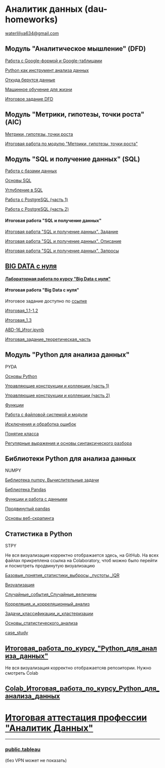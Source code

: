 # Аналитик данных (dau-homeworks)

waterliliya634@gmail.com

## Модуль "Аналитическое мышление" (DFD)

[Работа с Google-формой и Google-таблицами](dfd-01.md)

[Python как инструмент анализа данных](dfd-02.md)

[Откуда берутся данные](dfd-03.md)

[Машинное обучение для жизни](dfd-04.md)

[Итоговое задание DFD](dfd-05.md)

## Модуль "Метрики, гипотезы, точки роста" (AIC)

[Метрики, гипотезы, точки роста](aic.md)

[Итоговая работа по модулю "Метрики, гипотезы, точки роста"](aiic-sum.md)

## Модуль "SQL и получение данных" (SQL)

[Работа с базами данных](https://github.com/susanna-susanna/dau-homeworks/blob/main/hw-2-working%20with%20DB.sql)

[Основы SQL](HW-1-3-sql-basw.sql) 

[Углубление в SQL](HW-1-4.sql)

[Работа с PostgreSQL (часть 1)](HW-1-5.sql)

[Работа с PostgreSQL (часть 2)](HW-1-6.sql)

#### Итоговая работа "SQL и получение данных"

[Итоговая работа "SQL и получение данных". Задание](https://docs.google.com/document/d/1DD8Ev3xJUBonR3GC0ZsNSlvsSqgd4zXC3FKHvTd2k4o/edit)

[Итоговая работа "SQL и получение данных". Описание](https://docs.google.com/document/d/1tA7j6HXiHlFGj40lWbKfv8MjyaicUkFzGxo-CAROYvM/edit)

[Итоговая работа "SQL и получение данных". Запросы](summary-35-1.sql)

## [BIG DATA с нуля](abd.md)

#### [Лабораторная работа по курсу "Big Data c нуля"](abd-lab.md)

#### Итоговая работа "Big Data c нуля"

Итоговое задание доступно по [ссылке](https://docs.google.com/document/d/1lPrLC2oZNVx2BL56EpN_8LWW62NnbSWlAasLd8HruqM/edit#)

[Итоговая_1.1-1.2](https://docs.google.com/spreadsheets/d/1yOfGv5diuYRbHOYZtdlFsKmKg4yC1uWlUTXQGmKluh0/edit#gid=1746463178)

[Итоговая_1.3](https://docs.google.com/spreadsheets/d/1yz235pw0gOuI_E5A9Pxr33sIywROjFxl7_J8FKxxB8w/edit#gid=1858829225)

[ABD-16_Итог.ipynb](https://colab.research.google.com/drive/1wPxv8oOe0RMEAU1QbUIDJXHOiR1-Y0WN#scrollTo=DAl-kPHTD5QO)

[Итоговая_задание_теоретическая_часть](https://docs.google.com/document/d/1G-6zw0lG2CRhb80rAUpReL_MZazF9X1S_ouMl2W4wqQ/edit#)

## Модуль "Python для анализа данных" 

PYDA

[Основы Python](hw_1_Основы_Python.ipynb)

[Управляющие конструкции и коллекции (часть 1)](hw_2_Управляющие_конструкции.ipynb)

[Управляющие конструкции и коллекции (часть 2)](hw_3_Управляющие_конструкции_ч_2.ipynb)

[Функции](hw_4_Функции.ipynb)

[Работа с файловой системой и модули](hw_5_Работа_с_файловой_системой.ipynb)

[Исключения и обработка ошибок](hw_6_Исключения_и_обработка_ошибок.ipynb)

[Понятие класса](hw_7_Понятие_класса.ipynb)

[Регулярные выражения и основы синтаксического разбора](hw8_regex.ipynb)

## Библиотеки Python для анализа данных

NUMPY

[Библиотека numpy. Вычислительные задачи](https://github.com/susanna-susanna/dau-python/blob/main/numpy_1_%D0%91%D0%B8%D0%B1%D0%BB%D0%B8%D0%BE%D1%82%D0%B5%D0%BA%D0%B0_numpy_%D0%92%D1%8B%D1%87%D0%B8%D1%81%D0%BB%D0%B8%D1%82%D0%B5%D0%BB%D1%8C%D0%BD%D1%8B%D0%B5_%D0%B7%D0%B0%D0%B4%D0%B0%D1%87%D0%B8.ipynb)

[Библиотека Pandas](https://github.com/susanna-susanna/dau-python/blob/main/numpy_2_%D0%91%D0%B8%D0%B1%D0%BB%D0%B8%D0%BE%D1%82%D0%B5%D0%BA%D0%B0_Pandas.ipynb)

[Функции и работа с данными](https://github.com/susanna-susanna/dau-python/blob/main/numpy_3_%D0%A4%D1%83%D0%BD%D0%BA%D1%86%D0%B8%D0%B8_%D0%B8_%D1%80%D0%B0%D0%B1%D0%BE%D1%82%D0%B0_%D1%81_%D0%B4%D0%B0%D0%BD%D0%BD%D1%8B%D0%BC%D0%B8.ipynb)

[Продвинутый pandas](https://github.com/susanna-susanna/dau-python/blob/main/nampy_4_%D0%9F%D1%80%D0%BE%D0%B4%D0%B2%D0%B8%D0%BD%D1%83%D1%82%D1%8B%D0%B9_pandas.ipynb)

[Основы веб-скрапинга](https://github.com/susanna-susanna/dau-python/blob/main/numpy_5_%D0%9E%D1%81%D0%BD%D0%BE%D0%B2%D1%8B_%D0%B2%D0%B5%D0%B1_%D1%81%D0%BA%D1%80%D0%B0%D0%BF%D0%B8%D0%BD%D0%B3%D0%B0.ipynb)

## Статистика в Python 

STPY

Не вся визуализация корректно отображается здесь, на GitHub. На всех файлах прикреплена ссылка на Colaboratory, чтоб можно было перейти и посмотреть продвинутую визуализацию

[Базовые_понятия_статистики_выбросы,_пустоты,_IQR](https://github.com/susanna-susanna/dau-stpy/blob/main/stpy_1_Базовые_понятия_статистики_выбросы%2C_пустоты%2C_IQR.ipynb)

[Визуализация](https://github.com/susanna-susanna/dau-stpy/blob/main/stpy_2_Визуализация.ipynb)

[Случайные_события_Случайные_величины](https://github.com/susanna-susanna/dau-stpy/blob/main/stpy_3_Случайные_события_Случайные_величины.ipynb)

[Корреляция_и_корреляционный_анализ](https://github.com/susanna-susanna/dau-stpy/blob/main/stpy_4_Корреляция_и_корреляционный_анализ%22.ipynb)

[Задачи_классификации_и_кластеризации](https://github.com/susanna-susanna/dau-stpy/blob/main/stpy_5_Задачи_классификации_и_кластеризации.ipynb)

[Основы_статистического_анализа](https://github.com/susanna-susanna/dau-stpy/blob/main/stpy_6_Основы_статистического_анализа.ipynb)

[case_study](https://github.com/susanna-susanna/dau-stpy/blob/main/stpy_8_case_study.ipynb)

## [Итоговая_работа_по_курсу_"Python_для_анализа_данных"](https://github.com/susanna-susanna/dau-stpy/blob/main/pydp_Итоговая_работа_по_курсу_%22Python_для_анализа_данных%22.ipynb)

Не вся визуализация корректно отображаетсяв репозитории. Нужно смотреть Colab

## [Colab_Итоговая_работа_по_курсу_Python_для_анализа_данных](https://colab.research.google.com/drive/1KNBfedE-WKYM0t9rWt5glpqz-sNLYexB)


# [Итоговая аттестация профессии "Аналитик Данных"](https://github.com/susanna-susanna/dau-stpy/tree/main/pydp-diplome)

---

### [public.tableau](https://public.tableau.com/app/profile/liliya2641) 
(без VPN может не показать)

